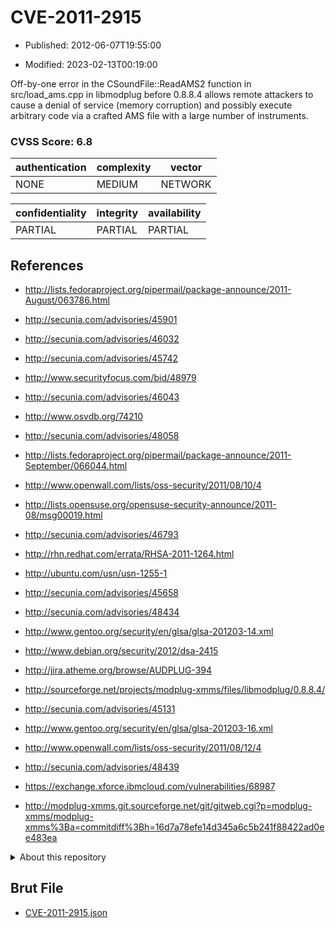 # CVE-2011-2915

- Published: 2012-06-07T19:55:00

- Modified: 2023-02-13T00:19:00

Off-by-one error in the CSoundFile::ReadAMS2 function in src/load_ams.cpp in libmodplug before 0.8.8.4 allows remote attackers to cause a denial of service (memory corruption) and possibly execute arbitrary code via a crafted AMS file with a large number of instruments.

### CVSS Score: **6.8**

| authentication | complexity | vector |
| --- | --- | --- |
| NONE | MEDIUM | NETWORK |

| confidentiality | integrity | availability |
| --- | --- | --- |
| PARTIAL | PARTIAL | PARTIAL |

## References

* http://lists.fedoraproject.org/pipermail/package-announce/2011-August/063786.html

* http://secunia.com/advisories/45901

* http://secunia.com/advisories/46032

* http://secunia.com/advisories/45742

* http://www.securityfocus.com/bid/48979

* http://secunia.com/advisories/46043

* http://www.osvdb.org/74210

* http://secunia.com/advisories/48058

* http://lists.fedoraproject.org/pipermail/package-announce/2011-September/066044.html

* http://www.openwall.com/lists/oss-security/2011/08/10/4

* http://lists.opensuse.org/opensuse-security-announce/2011-08/msg00019.html

* http://secunia.com/advisories/46793

* http://rhn.redhat.com/errata/RHSA-2011-1264.html

* http://ubuntu.com/usn/usn-1255-1

* http://secunia.com/advisories/45658

* http://secunia.com/advisories/48434

* http://www.gentoo.org/security/en/glsa/glsa-201203-14.xml

* http://www.debian.org/security/2012/dsa-2415

* http://jira.atheme.org/browse/AUDPLUG-394

* http://sourceforge.net/projects/modplug-xmms/files/libmodplug/0.8.8.4/

* http://secunia.com/advisories/45131

* http://www.gentoo.org/security/en/glsa/glsa-201203-16.xml

* http://www.openwall.com/lists/oss-security/2011/08/12/4

* http://secunia.com/advisories/48439

* https://exchange.xforce.ibmcloud.com/vulnerabilities/68987

* http://modplug-xmms.git.sourceforge.net/git/gitweb.cgi?p=modplug-xmms/modplug-xmms%3Ba=commitdiff%3Bh=16d7a78efe14d345a6c5b241f88422ad0ee483ea

<details>
<summary>About this repository</summary> 

  This repository is part of the project [Live Hack CVE](https://github.com/Live-Hack-CVE). Main website can be found [www.live-hack.org](https://www.live-hack.org) 
  
  Made by [Sn0wAlice](https://github.com/Sn0wAlice) for the people that care about security and need to have a feed of the latest CVEs. Hope you enjoy it, don't forget to star the repo and follow me on [Twitter](https://twitter.com/Sn0wAlice) and [Github](https://github.com/Sn0wAlice). And that is my [personnal website](https://www.alice-snow.me/)

  - [Home Page](https://github.com/Live-Hack-CVE)
  - [Framework](https://github.com/Live-Hack-CVE/cve-framework)
  - [CVE database](https://github.com/Live-Hack-CVE/full_database)
  - [Changelog](https://github.com/Live-Hack-CVE/Changelog)
</details>

## Brut File

* [CVE-2011-2915.json](https://raw.githubusercontent.com/Live-Hack-CVE/full_database/main/cves/2011/CVE-2011-2915.json)

